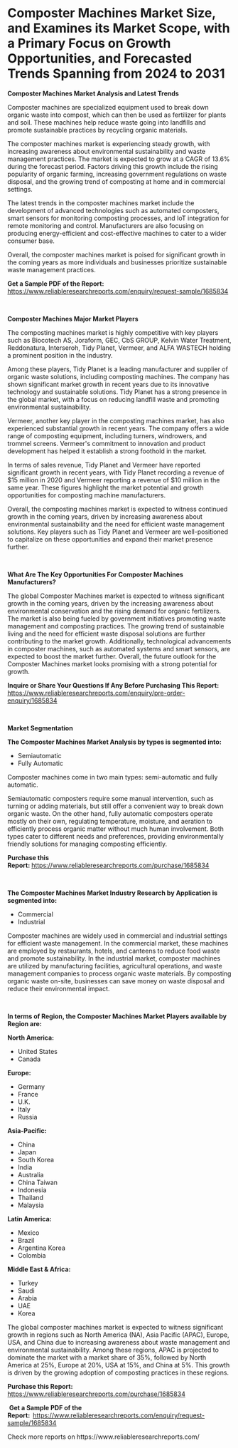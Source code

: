 <p><h1>Composter Machines Market Size, and Examines its Market Scope, with a Primary Focus on Growth Opportunities, and Forecasted Trends Spanning from 2024 to 2031</h1></p><p><strong>Composter Machines Market Analysis and Latest Trends</strong></p>
<p><p>Composter machines are specialized equipment used to break down organic waste into compost, which can then be used as fertilizer for plants and soil. These machines help reduce waste going into landfills and promote sustainable practices by recycling organic materials.</p><p>The composter machines market is experiencing steady growth, with increasing awareness about environmental sustainability and waste management practices. The market is expected to grow at a CAGR of 13.6% during the forecast period. Factors driving this growth include the rising popularity of organic farming, increasing government regulations on waste disposal, and the growing trend of composting at home and in commercial settings.</p><p>The latest trends in the composter machines market include the development of advanced technologies such as automated composters, smart sensors for monitoring composting processes, and IoT integration for remote monitoring and control. Manufacturers are also focusing on producing energy-efficient and cost-effective machines to cater to a wider consumer base.</p><p>Overall, the composter machines market is poised for significant growth in the coming years as more individuals and businesses prioritize sustainable waste management practices.</p></p>
<p><strong>Get a Sample PDF of the Report:&nbsp;</strong> <a href="https://www.reliableresearchreports.com/enquiry/request-sample/1685834">https://www.reliableresearchreports.com/enquiry/request-sample/1685834</a></p>
<p>&nbsp;</p>
<p><strong>Composter Machines Major Market Players</strong></p>
<p><p>The composting machines market is highly competitive with key players such as Biocotech AS, Joraform, GEC, CbS GROUP, Kelvin Water Treatment, Reddonatura, Interseroh, Tidy Planet, Vermeer, and ALFA WASTECH holding a prominent position in the industry.</p><p>Among these players, Tidy Planet is a leading manufacturer and supplier of organic waste solutions, including composting machines. The company has shown significant market growth in recent years due to its innovative technology and sustainable solutions. Tidy Planet has a strong presence in the global market, with a focus on reducing landfill waste and promoting environmental sustainability.</p><p>Vermeer, another key player in the composting machines market, has also experienced substantial growth in recent years. The company offers a wide range of composting equipment, including turners, windrowers, and trommel screens. Vermeer's commitment to innovation and product development has helped it establish a strong foothold in the market.</p><p>In terms of sales revenue, Tidy Planet and Vermeer have reported significant growth in recent years, with Tidy Planet recording a revenue of $15 million in 2020 and Vermeer reporting a revenue of $10 million in the same year. These figures highlight the market potential and growth opportunities for composting machine manufacturers.</p><p>Overall, the composting machines market is expected to witness continued growth in the coming years, driven by increasing awareness about environmental sustainability and the need for efficient waste management solutions. Key players such as Tidy Planet and Vermeer are well-positioned to capitalize on these opportunities and expand their market presence further.</p></p>
<p>&nbsp;</p>
<p><strong>What Are The Key Opportunities For Composter Machines Manufacturers?</strong></p>
<p><p>The global Composter Machines market is expected to witness significant growth in the coming years, driven by the increasing awareness about environmental conservation and the rising demand for organic fertilizers. The market is also being fueled by government initiatives promoting waste management and composting practices. The growing trend of sustainable living and the need for efficient waste disposal solutions are further contributing to the market growth. Additionally, technological advancements in composter machines, such as automated systems and smart sensors, are expected to boost the market further. Overall, the future outlook for the Composter Machines market looks promising with a strong potential for growth.</p></p>
<p><strong>Inquire or Share Your Questions If Any Before Purchasing This Report:</strong> <a href="https://www.reliableresearchreports.com/enquiry/pre-order-enquiry/1685834">https://www.reliableresearchreports.com/enquiry/pre-order-enquiry/1685834</a></p>
<p>&nbsp;</p>
<p><strong>Market Segmentation</strong></p>
<p><strong>The Composter Machines Market Analysis by types is segmented into:</strong></p>
<p><ul><li>Semiautomatic</li><li>Fully Automatic</li></ul></p>
<p><p>Composter machines come in two main types: semi-automatic and fully automatic. </p><p>Semiautomatic composters require some manual intervention, such as turning or adding materials, but still offer a convenient way to break down organic waste. On the other hand, fully automatic composters operate mostly on their own, regulating temperature, moisture, and aeration to efficiently process organic matter without much human involvement. Both types cater to different needs and preferences, providing environmentally friendly solutions for managing composting efficiently.</p></p>
<p><strong>Purchase this Report:&nbsp;</strong><a href="https://www.reliableresearchreports.com/purchase/1685834">https://www.reliableresearchreports.com/purchase/1685834</a></p>
<p>&nbsp;</p>
<p><strong>The Composter Machines Market Industry Research by Application is segmented into:</strong></p>
<p><ul><li>Commercial</li><li>Industrial</li></ul></p>
<p><p>Composter machines are widely used in commercial and industrial settings for efficient waste management. In the commercial market, these machines are employed by restaurants, hotels, and canteens to reduce food waste and promote sustainability. In the industrial market, composter machines are utilized by manufacturing facilities, agricultural operations, and waste management companies to process organic waste materials. By composting organic waste on-site, businesses can save money on waste disposal and reduce their environmental impact.</p></p>
<p>&nbsp;</p>
<p><strong>In terms of Region, the Composter Machines Market Players available by Region are:</strong></p>
<p>
    <p> <strong> North America: </strong>
        <ul>
            <li>United States</li>
            <li>Canada</li>
        </ul>
        </p> 
    <p> <strong> Europe: </strong>
        <ul>
            <li>Germany</li>
            <li>France</li>
            <li>U.K.</li>
            <li>Italy</li>
            <li>Russia</li>
        </ul>
        </p> 
    <p> <strong> Asia-Pacific: </strong>
        <ul>
            <li>China</li>
            <li>Japan</li>
            <li>South Korea</li>
            <li>India</li>
            <li>Australia</li>
            <li>China Taiwan</li>
            <li>Indonesia</li>
            <li>Thailand</li>
            <li>Malaysia</li>
        </ul>
        </p> 
    <p> <strong> Latin America: </strong>
        <ul>
            <li>Mexico</li>
            <li>Brazil</li>
            <li>Argentina Korea</li>
            <li>Colombia</li>
        </ul>
        </p> 
    <p> <strong> Middle East & Africa: </strong>
        <ul>
            <li>Turkey</li>
            <li>Saudi</li>
            <li>Arabia</li>
            <li>UAE</li>
            <li>Korea</li>
        </ul>
    </p>
    </p>
<p><p>The global composter machines market is expected to witness significant growth in regions such as North America (NA), Asia Pacific (APAC), Europe, USA, and China due to increasing awareness about waste management and environmental sustainability. Among these regions, APAC is projected to dominate the market with a market share of 35%, followed by North America at 25%, Europe at 20%, USA at 15%, and China at 5%. This growth is driven by the growing adoption of composting practices in these regions.</p></p>
<p><strong>Purchase this Report: </strong><a href="https://www.reliableresearchreports.com/purchase/1685834">https://www.reliableresearchreports.com/purchase/1685834</a></p>
<p>&nbsp;<strong>Get a Sample PDF of the Report:&nbsp;&nbsp;</strong><a href="https://www.reliableresearchreports.com/enquiry/request-sample/1685834">https://www.reliableresearchreports.com/enquiry/request-sample/1685834</a></p>
<p><strong></strong></p>
<p>Check more reports on https://www.reliableresearchreports.com/</p>